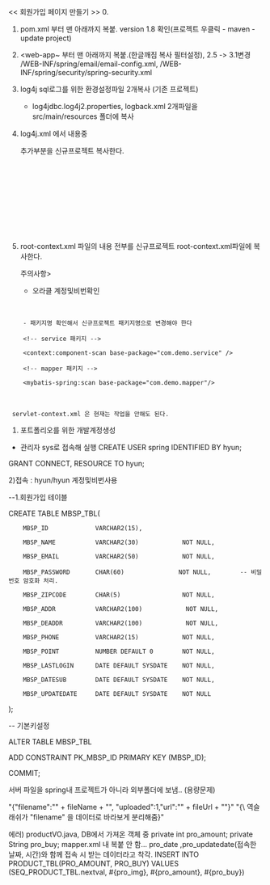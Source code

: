 << 회원가입 페이지 만들기 >>
0. 

1. pom.xml <properties>부터 맨 아래까지 복붙. version 1.8 확인(프로젝트 우클릭 - maven - update project)

2. <web-app~ 부터 맨 아래까지 복붙.(한글깨짐 복사 필터설정), 2.5 -> 3.1변경
    /WEB-INF/spring/email/email-config.xml, /WEB-INF/spring/security/spring-security.xml 

3. log4j sql로그를 위한 환경설정파일 2개복사 (기존 프로젝트)
      - log4jdbc.log4j2.properties, logback.xml 2개파일을 src/main/resources 폴더에 복사

4. log4j.xml 에서 내용중

      추가부분을 신규프로젝트 복사한다.

<logger name="jdbc.sqltiming" additivity="false">

<level value="warn" />

<appender-ref ref="console" />

</logger>

​

<logger name="jdbc.sqlonly" additivity="false">

<level value="info" />

<appender-ref ref="console" />

</logger>

​

<logger name="jdbc.adult">

<level value="warn" />

<appender-ref ref="console" />

</logger>

​

<!-- resultset을 포함한 모든 JDBc호출정보를 로그로 기록. 매우 많은 양의 로그가 발생 -->

<logger name="jdbc.resultset">

<level value="warn" />

<appender-ref ref="console" />

</logger>

<!-- 열려있는 모든 번호와 연결수립, 해제 이벤트를 기록. 즉, 연결문제를 찾아내는데 매우 유용.(Connection Pool설정) -->

<logger name="jdbc.connection">

<level value="warn" />

<appender-ref ref="console" />

</logger>

​

<logger name="jdbc.resultsettable">

<level value="info" />

<appender-ref ref="console" />

</logger>

​

<root>

<priority value="warn" />

<appender-ref ref="console" />

</root>

5.    root-context.xml 파일의 내용 전부를 신규프로젝트 root-context.xml파일에 복사한다.

      주의사항>

        - 오라클 계정및비번확인

       <property name="username" value="ora_user"></property>

       <property name="password" value="1234"></property>

​

        - 패키지명 확인해서 신규프로젝트 패키지명으로 변경해야 한다

        <!-- service 패키지 -->

        <context:component-scan base-package="com.demo.service" />

        <!-- mapper 패키지 -->

        <mybatis-spring:scan base-package="com.demo.mapper"/>

​

     servlet-context.xml 은 현재는 작업을 안해도 된다.

1) 포트폴리오를 위한 개발계정생성

- 관리자 sys로 접속해 실행
CREATE USER spring IDENTIFIED BY hyun;

GRANT CONNECT, RESOURCE TO hyun;

​2)접속 : hyun/hyun 계정및비번사용

--1.회원가입 테이블

CREATE TABLE MBSP_TBL(

        MBSP_ID             VARCHAR2(15),

        MBSP_NAME           VARCHAR2(30)            NOT NULL,

        MBSP_EMAIL          VARCHAR2(50)            NOT NULL,

        MBSP_PASSWORD       CHAR(60)               NOT NULL,        -- 비밀번호 암호화 처리.

        MBSP_ZIPCODE        CHAR(5)                 NOT NULL,

        MBSP_ADDR           VARCHAR2(100)            NOT NULL,

        MBSP_DEADDR         VARCHAR2(100)            NOT NULL,

        MBSP_PHONE          VARCHAR2(15)            NOT NULL,

        MBSP_POINT          NUMBER DEFAULT 0        NOT NULL,

        MBSP_LASTLOGIN      DATE DEFAULT SYSDATE    NOT NULL,

        MBSP_DATESUB        DATE DEFAULT SYSDATE    NOT NULL,

        MBSP_UPDATEDATE     DATE DEFAULT SYSDATE    NOT NULL

);

-- 기본키설정

ALTER TABLE MBSP_TBL

ADD CONSTRAINT PK_MBSP_ID PRIMARY KEY (MBSP_ID);

COMMIT;


서버 파일을 spring내 프로젝트가 아니라 외부폴더에 보냄.. (용량문제)

"{\"filename\":\"" +  fileName + "\", \"uploaded\":1,\"url\":\"" + fileUrl + "\"}" "{\ 역슬래쉬가 "filename" 을 데이터로 바라보게 분리해줌}"

에러)   productVO.java, DB에서 가져온 객체 중 
        private	int		pro_amount;
	    private	String	pro_buy;  mapper.xml 내 복붙 안 함... pro_date ,pro_updatedate(접속한 날짜, 시간)와 함께 접속 시 받는 데이터라고 착각. 
        <insert id="pro_insert" parameterType="com.docmall.domain.ProductVO">
		INSERT INTO 
			PRODUCT_TBL(PRO_AMOUNT, PRO_BUY)
		VALUES
			(SEQ_PRODUCT_TBL.nextval, #{pro_img}, #{pro_amount}, #{pro_buy})
	    </insert>